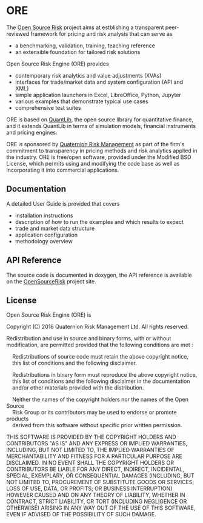 # ORE

The [Open Source Risk](http://opensourcerisk.org) project aims at
estblishing a transparent peer-reviewed framework for pricing and risk
analysis that can serve as
* a benchmarking, validation, training, teaching reference 
* an extensible foundation for tailored risk solutions

Open Source Risk Engine (ORE) provides
* contemporary risk analytics and value adjustments (XVAs) 
* interfaces for trade/market data and system configuration (API and XML)
* simple application launchers in Excel, LibreOffice, Python, Jupyter
* various examples that demonstrate typical use cases
* comprehensive test suites

ORE is based on [QuantLib](http://quantlib.org), the open source library
for quantitative finance, and it extends QuantLib in terms of simulation models, financial
instruments and pricing engines.

ORE is sponsored by
[Quaternion Risk Management](http://quaternion.com) as part of the
firm's commitment to transparency in pricing methods and risk
analytics applied in the industry. ORE is free/open software, provided
under the Modified BSD License, which permits using and modifying the code base as well as incorporating it into commercial applications.

## Documentation

A detailed User Guide is provided that covers
* installation instructions
* description of how to run the examples and which results to expect
* trade and market data structure
* application configuration
* methodology overview

## API Reference

The source code is documented in doxygen, the API reference is
available on the [OpenSourceRisk](http://opensourcerisk.org) project site.

## License

Open Source Risk Engine (ORE) is

Copyright (C) 2016 Quaternion Risk Management Ltd.
All rights reserved.

Redistribution and use in source and binary forms, with or without
modification, are permitted provided that the following conditions are met :

&nbsp;&nbsp;&nbsp;&nbsp;Redistributions of source code must retain the above copyright notice,<br>
&nbsp;&nbsp;&nbsp;&nbsp;this list of conditions and the following disclaimer.<br>

&nbsp;&nbsp;&nbsp;&nbsp;Redistributions in binary form must reproduce the above copyright notice,<br>
&nbsp;&nbsp;&nbsp;&nbsp;this list of conditions and the following disclaimer in the documentation<br>
&nbsp;&nbsp;&nbsp;&nbsp;and/or other materials provided with the distribution.<br>

&nbsp;&nbsp;&nbsp;&nbsp;Neither the names of the copyright holders nor the names of the Open Source<br>
&nbsp;&nbsp;&nbsp;&nbsp;Risk Group or its contributors may be used to endorse or promote products<br>
&nbsp;&nbsp;&nbsp;&nbsp;derived from this software without specific prior written permission.<br>

THIS SOFTWARE IS PROVIDED BY THE COPYRIGHT HOLDERS AND CONTRIBUTORS "AS IS"
AND ANY EXPRESS OR IMPLIED WARRANTIES, INCLUDING, BUT NOT LIMITED TO, THE
IMPLIED WARRANTIES OF MERCHANTABILITY AND FITNESS FOR A PARTICULAR PURPOSE ARE
DISCLAIMED. IN NO EVENT SHALL THE COPYRIGHT HOLDERS OR CONTRIBUTORS BE LIABLE
FOR ANY DIRECT, INDIRECT, INCIDENTAL, SPECIAL, EXEMPLARY, OR CONSEQUENTIAL
DAMAGES (INCLUDING, BUT NOT LIMITED TO, PROCUREMENT OF SUBSTITUTE GOODS OR
SERVICES; LOSS OF USE, DATA, OR PROFITS; OR BUSINESS INTERRUPTION) HOWEVER
CAUSED AND ON ANY THEORY OF LIABILITY, WHETHER IN CONTRACT, STRICT LIABILITY,
OR TORT (INCLUDING NEGLIGENCE OR OTHERWISE) ARISING IN ANY WAY OUT OF THE USE
OF THIS SOFTWARE, EVEN IF ADVISED OF THE POSSIBILITY OF SUCH DAMAGE.


